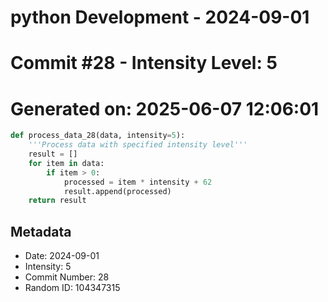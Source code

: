 ﻿# python Development - 2024-09-01
# Commit #28 - Intensity Level: 5
# Generated on: 2025-06-07 12:06:01
```python
def process_data_28(data, intensity=5):
    '''Process data with specified intensity level'''
    result = []
    for item in data:
        if item > 0:
            processed = item * intensity + 62
            result.append(processed)
    return result
```
## Metadata
- Date: 2024-09-01
- Intensity: 5
- Commit Number: 28
- Random ID: 104347315
